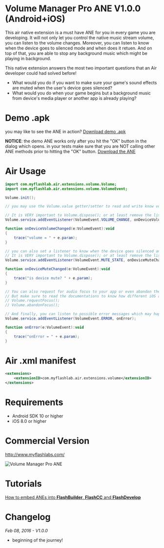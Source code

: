 # Volume Manager Pro ANE V1.0.0 (Android+iOS)
This air native extension is a must have ANE for you in every game you are developing. It will not only let you control the native music stream volume, you can listen to the volume changes. Moreover, you can listen to know when the device goes to silenced mode and when does it retuen. And on top of that, you are able to stop any background music which might be playing in background.

This native extension answers the most two important questions that an Air developer could had solved before!
- What would you do if you want to make sure your game's sound effects are muted when the user's device goes silenced?
- What would you do when your game begins but a background music from device's media player or another app is already playing?

# Demo .apk
you may like to see the ANE in action? [Download demo .apk](https://github.com/myflashlab/VolumePro-ANE/tree/master/FD/dist)

**NOTICE**: the demo ANE works only after you hit the "OK" button in the dialog which opens. in your tests make sure that you are NOT calling other ANE methods prior to hitting the "OK" button.
[Download the ANE](https://github.com/myflashlab/VolumePro-ANE/tree/master/FD/lib)

# Air Usage
```actionscript
import com.myflashlab.air.extensions.volume.Volume;
import com.myflashlab.air.extensions.volume.VolumeEvent;

Volume.init();

// you may use the Volume.value getter/setter to read and write know volume values. it must be a number between 0 and 1

// It is VERY important to Volume.dispose(); or at least remove the listener when you're closing your app
Volume.service.addEventListener(VolumeEvent.VOLUME_CHANGE, onDeviceVolumeChanged);

function onDeviceVolumeChanged(e:VolumeEvent):void
{
	trace("volume = " + e.param);
}

// you can also set a listener to know when the device goes silenced and when it comes back to normal
// It is VERY important to Volume.dispose(); or at least remove the listener when you're closing your app
Volume.service.addEventListener(VolumeEvent.MUTE_STATE, onDeviceMuteChanged);

function onDeviceMuteChanged(e:VolumeEvent):void
{
	trace("is device mute? " + e.param);
}

// You can also request for audio focus to your app or even abandon the focus from your app with the following command:
// But make sure to read the documentations to know how different iOS and Android would react on this method.
// Volume.requestFocus();
// Volume.abandonFocus();

// And finally, you can listen to possible error messages which may happen on iOS side.
Volume.service.addEventListener(VolumeEvent.ERROR, onError);

function onError(e:VolumeEvent):void
{
	trace("onError = " + e.param);
}
```

# Air .xml manifest
```xml
<extensions>
	<extensionID>com.myflashlab.air.extensions.volume</extensionID>
</extensions>
```

# Requirements
* Android SDK 10 or higher
* iOS 8.0 or higher

# Commercial Version
http://www.myflashlabs.com/

![Volume Manager Pro ANE](http://www.myflashlabs.com/wp-content/uploads/2015/11/)

# Tutorials
[How to embed ANEs into **FlashBuilder**, **FlashCC** and **FlashDevelop**](https://www.youtube.com/watch?v=Oubsb_3F3ec&list=PL_mmSjScdnxnSDTMYb1iDX4LemhIJrt1O)  

# Changelog
*Feb 08, 2016 - V1.0.0*
* beginning of the journey!